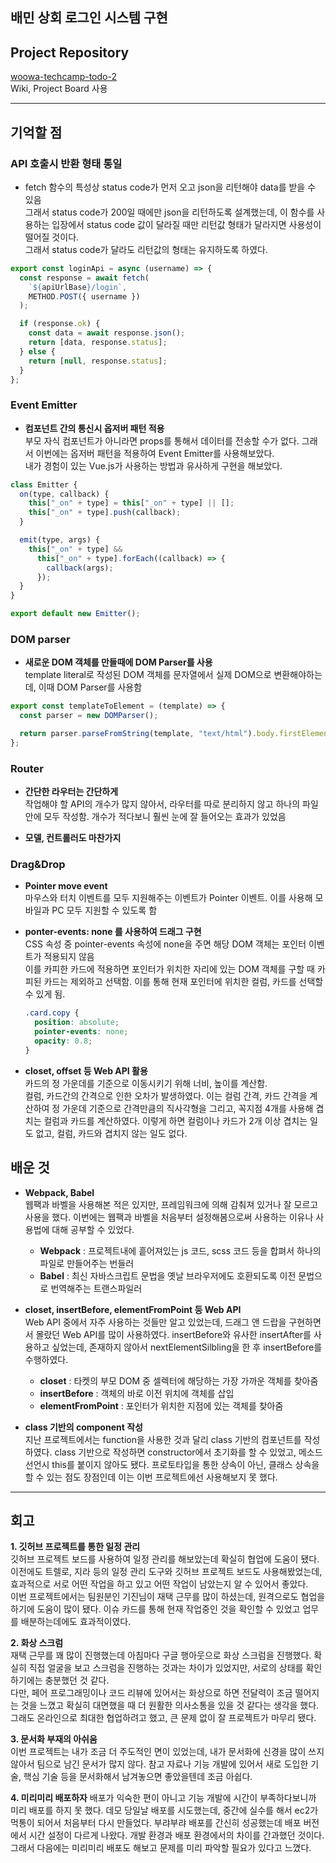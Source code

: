 ## 배민 상회 로그인 시스템 구현

## Project Repository

[woowa-techcamp-todo-2](https://github.com/woowa-techcamp-2020/todo-2)  
Wiki, Project Board 사용

---

## 기억할 점

### API 호출시 반환 형태 통일

- fetch 함수의 특성상 status code가 먼저 오고 json을 리턴해야 data를 받을 수 있음  
  그래서 status code가 200일 때에만 json을 리턴하도록 설계했는데, 이 함수를 사용하는 입장에서 status code 값이 달라질 때만 리턴값 형태가 달라지면 사용성이 떨어질 것이다.  
  그래서 status code가 달라도 리턴값의 형태는 유지하도록 하였다.

```js
export const loginApi = async (username) => {
  const response = await fetch(
    `${apiUrlBase}/login`,
    METHOD.POST({ username })
  );

  if (response.ok) {
    const data = await response.json();
    return [data, response.status];
  } else {
    return [null, response.status];
  }
};
```

### Event Emitter

- **컴포넌트 간의 통신시 옵저버 패턴 적용**  
  부모 자식 컴포넌트가 아니라면 props를 통해서 데이터를 전송할 수가 없다. 그래서 이번에는 옵저버 패턴을 적용하여 Event Emitter를 사용해보았다.  
   내가 경험이 있는 Vue.js가 사용하는 방법과 유사하게 구현을 해보았다.

```js
class Emitter {
  on(type, callback) {
    this["_on" + type] = this["_on" + type] || [];
    this["_on" + type].push(callback);
  }

  emit(type, args) {
    this["_on" + type] &&
      this["_on" + type].forEach((callback) => {
        callback(args);
      });
  }
}

export default new Emitter();
```

### DOM parser

- **새로운 DOM 객체를 만들때에 DOM Parser를 사용**  
   template literal로 작성된 DOM 객체를 문자열에서 실제 DOM으로 변환해야하는데, 이때 DOM Parser를 사용함

```js
export const templateToElement = (template) => {
  const parser = new DOMParser();

  return parser.parseFromString(template, "text/html").body.firstElementChild;
};
```

### Router

- **간단한 라우터는 간단하게**  
   작업해야 할 API의 개수가 많지 않아서, 라우터를 따로 분리하지 않고 하나의 파일안에 모두 작성함. 개수가 적다보니 훨씬 눈에 잘 들어오는 효과가 있었음

- **모델, 컨트롤러도 마찬가지**

### Drag&Drop

- **Pointer move event**  
   마우스와 터치 이벤트를 모두 지원해주는 이벤트가 Pointer 이벤트. 이를 사용해 모바일과 PC 모두 지원할 수 있도록 함

- **ponter-events: none 를 사용하여 드래그 구현**  
   CSS 속성 중 pointer-events 속성에 none을 주면 해당 DOM 객체는 포인터 이벤트가 적용되지 않음  
   이를 카피한 카드에 적용하면 포인터가 위치한 자리에 있는 DOM 객체를 구할 때 카피된 카드는 제외하고 선택함. 이를 통해 현재 포인터에 위치한 컬럼, 카드를 선택할 수 있게 됨.

  ```scss
  .card.copy {
    position: absolute;
    pointer-events: none;
    opacity: 0.8;
  }
  ```

- **closet, offset 등 Web API 활용**  
   카드의 정 가운데를 기준으로 이동시키기 위해 너비, 높이를 계산함.  
   컬럼, 카드간의 간격으로 인한 오차가 발생하였다. 이는 컬럼 간격, 카드 간격을 계산하여 정 가운데 기준으로 간격만큼의 직사각형을 그리고, 꼭지점 4개를 사용해 겹치는 컬럼과 카드를 계산하였다. 이렇게 하면 컬럼이나 카드가 2개 이상 겹치는 일도 없고, 컬럼, 카드와 겹치지 않는 일도 없다.

## 배운 것

- **Webpack, Babel**  
  웹팩과 바벨을 사용해본 적은 있지만, 프레임워크에 의해 감춰져 있거나 잘 모르고 사용을 했다. 이번에는 웹팩과 바벨을 처음부터 설정해봄으로써 사용하는 이유나 사용법에 대해 공부할 수 있었다.

  - **Webpack** : 프로젝트내에 흩어져있는 js 코드, scss 코드 등을 합펴서 하나의 파일로 만들어주는 번들러
  - **Babel** : 최신 자바스크립트 문법을 옛날 브라우저에도 호환되도록 이전 문법으로 번역해주는 트랜스파일러

- **closet, insertBefore, elementFromPoint 등 Web API**  
   Web API 중에서 자주 사용하는 것들만 알고 있었는데, 드래그 앤 드랍을 구현하면서 몰랐던 Web API를 많이 사용하였다. insertBefore와 유사한 insertAfter를 사용하고 싶었는데, 존재하지 않아서 nextElementSilbling을 한 후 insertBefore를 수행하였다.

  - **closet** : 타켓의 부모 DOM 중 셀렉터에 해당하는 가장 가까운 객체를 찾아줌
  - **insertBefore** : 객체의 바로 이전 위치에 객체를 삽입
  - **elementFromPoint** : 포인터가 위치한 지점에 있는 객체를 찾아줌

- **class 기반의 component 작성**  
   지난 프로젝트에서는 function을 사용한 것과 달리 class 기반의 컴포넌트를 작성하였다. class 기반으로 작성하면 constructor에서 초기화를 할 수 있었고, 메소드 선언시 this를 붙이지 않아도 됐다. 프로토타입을 통한 상속이 아닌, 클래스 상속을 할 수 있는 점도 장점인데 이는 이번 프로젝트에선 사용해보지 못 했다.

---

## 회고

**1. 깃허브 프로젝트를 통한 일정 관리**  
깃허브 프로젝트 보드를 사용하여 일정 관리를 해보았는데 확실히 협업에 도움이 됐다. 이전에도 트렐로, 지라 등의 일정 관리 도구와 깃허브 프로젝트 보드도 사용해봤었는데, 효과적으로 서로 어떤 작업을 하고 있고 어떤 작업이 남았는지 알 수 있어서 좋았다.  
이번 프로젝트에서는 팀원분인 기진님이 재택 근무를 많이 하셨는데, 원격으로도 협업을 하기에 도움이 많이 됐다. 이슈 카드를 통해 현재 작업중인 것을 확인할 수 있었고 업무를 배분하는데에도 효과적이였다.

**2. 화상 스크럼**  
재택 근무를 꽤 많이 진행했는데 아침마다 구글 행아웃으로 화상 스크럼을 진행했다. 확실히 직접 얼굴을 보고 스크럼을 진행하는 것과는 차이가 있었지만, 서로의 상태를 확인하기에는 충분했던 것 같다.  
다만, 페어 프로그래밍이나 코드 리뷰에 있어서는 화상으로 하면 전달력이 조금 떨어지는 것을 느꼈고 확실히 대면했을 때 더 원활한 의사소통을 있을 것 같다는 생각을 했다. 그래도 온라인으로 최대한 협업하려고 했고, 큰 문제 없이 잘 프로젝트가 마무리 됐다.

**3. 문서화 부재의 아쉬움**  
이번 프로젝트는 내가 조금 더 주도적인 면이 있었는데, 내가 문서화에 신경을 많이 쓰지 않아서 팀으로 남긴 문서가 많지 않다. 참고 자료나 기능 개발에 있어서 새로 도입한 기술, 핵심 기술 등을 문서화해서 남겨놓으면 좋았을텐데 조금 아쉽다.

**4. 미리미리 배포하자**
배포가 익숙한 편이 아니고 기능 개발에 시간이 부족하다보니까 미리 배포를 하지 못 했다. 데모 당일날 배포를 시도했는데, 중간에 실수를 해서 ec2가 먹통이 되어서 처음부터 다시 만들었다. 부랴부랴 배포를 간신히 성공했는데 배포 버전에서 시간 설정이 다르게 나왔다. 개발 환경과 배포 환경에서의 차이를 간과했던 것이다. 그래서 다음에는 미리미리 배포도 해보고 문제를 미리 파악할 필요가 있다고 느꼈다.
